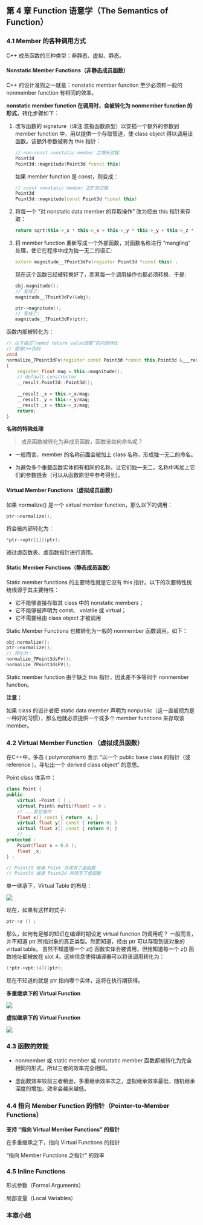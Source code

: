 ## 第 4 章  Function 语意学（The Semantics of Function）

### 4.1  Member 的各种调用方式

C++ 成员函数的三种类型：非静态、虚拟、静态。

#### Nonstatic Member Functions（非静态成员函数）

C++ 的设计准则之一就是：nonstatic member function 至少必须和一般的 nonmember function 有相同的效率。

**nonstatic member function 在调用时，会被转化为 nonmember function 的形式**，转化步骤如下：

1. 改写函数的 signature（译注:意指函数原型）以安插一个额外的参数到 member function 中，用以提供一个存取管道，使 class object 得以调用该函数。该额外参数被称为 this 指针：

    ```cpp
    // non-const nonstatic member 之增长过程 
    Point3d
    Point3d::magnitude(Point3d *const this)
    ```

    如果 member function 是 const，则变成：

    ```cpp
    // const nonstatic member 之扩张过程
    Point3d
    Point3d::magnitude(const Point3d *const this)
    ```

2. 将每一个 “对 nonstatic data member 的存取操作” 改为经由 this 指针来存取：

    ```cpp
    return sqrt(this->_x * this->_x + this->_y * this->_y + this->_z * this->_z);
    ```

3. 将 member function 重新写成一个外部函数，对函数名称进行 “mangling” 处理，使它在程序中成为独一无二的语汇:

    ```cpp
    extern magnitude__7Point3dFv(register Point3d *const this) ;
    ```

    现在这个函数已经被转换好了，而其每一个调用操作也都必须转换．于是:

    ```cpp
    obj.magnitude();
    // 变成了:
    magnitude__7Point3dFv(&obj);
    
    ptr->magnitude();
    // 变成了:
    magnitude__7Point3dFv(ptr);
    ```

函数内部被转化为：

```cpp
// 以下描述“named return value函数”的内部转化
// 使用C++伪码
void
normalize_7Point3dFv(register const Point3d *const this,Point3d &___result)
{
	register float mag = this->magnitude();
	// default constructor
	__result.Point3d::Point3d();
    
    __result._x = this->_x/mag;
    __result._y = this->_y/mag;
    __result._z = this->_z/mag;
	return;
}
```

**名称的特殊处理**

> 成员函数被转化为非成员函数，函数该如何命名呢？

- 一般而言，member 的名称前面会被加上 class 名称，形成独一无二的命名。

- 为避免多个重载函数实体拥有相同的名称，让它们独一无二，名称中再加上它们的参数链表（可以从函数原型中参考得到)。



#### Virtual Member Functions（虚拟成员函数）

如果 normalize() 是一个 virtual member function，那么以下的调用：

```cpp
ptr->normalize();
```

将会被内部转化为：

```cpp
*ptr->vptr[1])(ptr);
```

通过虚函数表、虚函数指针进行调用。



#### Static Member Functions（静态成员函数）

Static member functions 的主要特性就是它没有 this 指针。以下的次要特性统统根源于其主要特性：

- 它不能够直接存取其 class 中的 nonstatic members；
- 它不能够被声明为 const、 volatile 或 virtual；
- 它不需要经由 class object 才被调用

Static Member Functions 也被转化为一般的 nonmember 函数调用，如下：

```cpp
obj.normalize();
ptr->normalize();
// 转化为：
normalize_7Point3dsFv();
normalize_7Point3dsFV();
```

Static member function 由于缺乏 this 指针，因此差不多等同于 nonmember function。

**注意：**

如果 class 的设计者把 static data member 声明为 nonpublic（这一直被视为是一种好的习惯），那么他就必须提供一个或多个 member functions 来存取该 member。



### 4.2  Virtual Member Function （虚拟成员函数）

在C++中，多态 ( polymorphism) 表示 “以一个 public base class 的指针（或 reference )，寻址出一个 derived class object” 的意思。

Point class 体系中：

```cpp
class Point {
public:
	virtual ~Point ( ) ;
	virtual Point& multi(float) = 0 ;
    // ...其它操作
	float x() const { return _x; }
	virtual float y() const { return 0; }
    virtual float z() const { return 0; }
    // ...
protected :
	Point(float x = 0.0 );
    float _x;
} ;

// Point2d 继承 Point 并改写了虚函数
// Point3d 继承 Point2d 并改写了虚函数
```

单一继承下，Virtual Table 的布局：

![](images/4.1.png)

现在，如果有这样的式子:

```cpp
ptr->z () ;
```

那么，如何有足够的知识在编译时期设定 virtual function 的调用呢？
一般而言，并不知道 ptr 所指对象的真正类型。然而知道，经由 ptr 可以存取到该对象的 virtual table。
虽然不知道哪一个 z() 函数实体会被调用，但我知道每一个 z() 函数地址都被放在 slot 4。这些信息使得编译器可以将该调用转化为：

```cpp
(*ptr->vpt:[4])(ptr);
```

现在不知道的就是 ptr 指向哪个实体，这将在执行期获得。



**多重继承下的 Virtual Function**

![](images/4.2.png)



**虚拟继承下的 Virtual Function**

![](images/4.3.png)



### 4.3  函数的效能

- nonmember 或 static member 或 nonstatic member 函数都被转化为完全相同的形式，所以三者的效率完全相同。

- 虚函数效率较前三者稍逊，多重继承效率次之，虚拟继承效率最低，随机继承深度的增加，效率会越来越低。



### 4.4  指向 Member Function 的指针（Pointer-to-Member Functions）



**支持 “指向 Virtual Member Functions” 的指针**



在多重继承之下，指向 Virtual Functions 的指针

“指向 Member Functions 之指针” 的效率

### 4.5  Inline Functions

形式参数（Formal Arguments）

局部变量（Local Variables）

### 本章小结